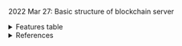 2022 Mar 27: Basic structure of blockchain server
<details><summary>Features table</summary>

| Function                                | Status        | Remarks       |
| ----------------                        | ------------- | ------------- |
| **Block Structure (3pts)**              |               |               |
|   - Index                               | Completed     |               |
|   - Timestamp                           | Completed     |               |
|   - Pre Block Hash                      | Completed     |               |
|   - Cur Block Hash                      | Completed     |               |
|   - Difficulty                          | Completed     |               |
|   - Nonce                               | Completed     |               |
|   - Merkle Root Trans                   | Completed     |               |
|   - Transaction data                    | Completed     |               |
| **Mining (3pts)**                       |               |               |
|   - Proof-of-work (2pts)                | Completed     |               |
|   - Dynamic Difficulty (1pts)           | Completed     |               |
| **Transaction (3pts, 1ea)**             |               |               |
|   - pay-to-public-key-hash (P2PKH)      | Completed     |               |
|   - signatures and verify trans         | Completed     |               |
|   - coinbase transaction                |               |               |
| **Network (3pts, 1ea)**                 |               |               |
|   - broadcast new blocks and get blocks |               |               |
|   - validate blocks                     | Partial       |               |
|   - longest chain rule when a fork      |               |               |
| **Storage (3pts, 1ea)**                 |               |               |
|   - store raw data in disk              |               |               |
|   - store state of blockchain in mem    |               |               |
|   - store UTXO in transaction pool      |               |               |
</details>

<details><summary>References</summary>
  
1. https://gruyaume.medium.com/create-your-own-blockchain-using-python-merkle-tree-pt-2-f84478a30690
2. https://gruyaume.medium.com/create-your-own-blockchain-using-python-transactions-and-security-pt-3-407e75d71acf
</details>
